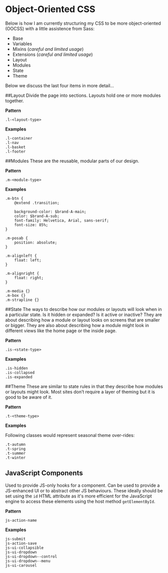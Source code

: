 # Object-Oriented CSS

Below is how I am currently structuring my CSS to be more object-oriented (OOCSS) with a little assistence from Sass:

* Base
* Variables
* Mixins (*careful and limited usage*)
* Extensions (*careful and limited usage*)
* Layout
* Modules
* State
* Theme

Below we discuss the last four items in more detail… 

##Layout
Divide the page into sections. Layouts hold one or more modules together.

**Pattern**

```
.l-<layout-type>
```

**Examples**

```
.l-container
.l-nav
.l-basket
.l-footer
```

##Modules
These are the reusable, modular parts of our design.

**Pattern**

```
.m-<module-type>
```

**Examples**

```
.m-btn {
    @extend .transition;
	
    background-color: $brand-A-main;
    color: $brand-A-sub;
    font-family: Helvetica, Arial, sans-serif;
    font-size: 85%;
}

.m-posab {
    position: absolute;
}

.m-alignleft {
	float: left;
}

.m-alignright {
	float: right;
}

.m-media {}
.m-box {}
.m-strapline {}
```

##State
The ways to describe how our modules or layouts will look when in a particular state. 
Is it hidden or expanded? Is it active or inactive? 
They are about describing how a module or layout looks on screens that are smaller or bigger. 
They are also about describing how a module might look in different views like the home page or the inside page.

**Pattern**

```
.is-<state-type>
```

**Examples**

```
.is-hidden
.is-collapsed
.is-expanded
```

##Theme
These are similar to state rules in that they describe how modules or layouts might look. 
Most sites don’t require a layer of theming but it is good to be aware of it.

**Pattern**

```
.t-<theme-type>
```

**Examples**

Following classes would represent seasonal theme over-rides: 

```
.t-autumn
.t-spring
.t-summer
.t-winter
```

## JavaScript Components
Used to provide JS-only hooks for a component. Can be used to provide a JS-enhanced UI or to abstract other JS behaviours. These ideally should be set using the `id` HTML attribute as it's more efficient for the JavaScript engine to access these elements using the host method `getElementById`.

**Pattern**

```
js-action-name
```

**Examples**

```
js-submit
js-action-save
js-ui-collapsible
js-ui-dropdown
js-ui-dropdown--control
js-ui-dropdown--menu
js-ui-carousel
```